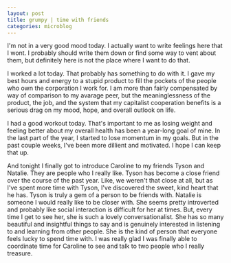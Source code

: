 ```yaml
---
layout: post
title: grumpy | time with friends
categories: microblog
---
```


I'm not in a very good mood today. I actually want to write feelings here that I wont. I probably should write them down or find some way to vent about them, but definitely here is not the place where I want to do that.

I worked a lot today. That probably has something to do with it. I gave my best hours and energy to a stupid product to fill the pockets of the people who own the corporation I work for. I am more than fairly compensated by way of comparison to my avarage peer, but the meaninglessness of the product, the job, and the system that my capitalist cooperation benefits is a serious drag on my mood, hope, and overall outlook on life. 

I had a good workout today. That's important to me as losing weight and feeling better about my overall health has been a year-long goal of mine. In the last part of the year, I started to lose momentum in my goals. But in the past couple weeks, I've been more dillient and motivated. I hope I can keep that up.

And tonight I finally got to introduce Caroline to my friends Tyson and Natalie. They are people who I really like. Tyson has become a close friend over the course of the past year. Like, we weren't that close at all, but as I've spent more time with Tyson, I've discovered the sweet, kind heart that he has. Tyson is truly a gem of a person to be friends with. Natalie is someone I would really like to be closer with. She seems pretty introverted and probably like social interaction is difficult for her at times. But, every time I get to see her, she is such a lovely conversationalist. She has so many beautiful and insightful things to say and is genuinely interested in listening to and learning from other people. She is the kind of person that everyone feels lucky to spend time with. I was really glad I was finally able to coordinate time for Caroline to see and talk to two people who I really treasure.
